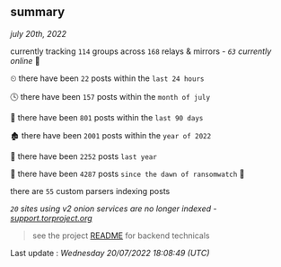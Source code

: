 
## summary
_july 20th, 2022_

currently tracking `114` groups across `168` relays & mirrors - _`63` currently online_ 📡

⏲ there have been `22` posts within the `last 24 hours`

🕓 there have been `157` posts within the `month of july`

📅 there have been `801` posts within the `last 90 days`

🏚 there have been `2001` posts within the `year of 2022`

🚀 there have been `2252` posts `last year`

🦕 there have been `4287` posts `since the dawn of ransomwatch` 🐣

there are `55` custom parsers indexing posts

_`20` sites using v2 onion services are no longer indexed - [support.torproject.org](https://support.torproject.org/onionservices/v2-deprecation/)_

> see the project [README](https://github.com/jmousqueton/ransomwatch#readme) for backend technicals



Last update : _Wednesday 20/07/2022 18:08:49 (UTC)_

